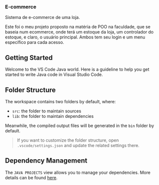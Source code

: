 ### E-commerce
  Sistema de e-commerce de uma loja.
  
  Este foi o meu projeto proposto na matéria de POO na faculdade, que se baseia num ecommerce, onde terá um estoque da loja, um controlador do estoque, e claro, o       usuário principal. Ambos tem seu login e um menu específico para cada acesso. 
  
## Getting Started

Welcome to the VS Code Java world. Here is a guideline to help you get started to write Java code in Visual Studio Code.

## Folder Structure

The workspace contains two folders by default, where:

- `src`: the folder to maintain sources
- `lib`: the folder to maintain dependencies

Meanwhile, the compiled output files will be generated in the `bin` folder by default.

> If you want to customize the folder structure, open `.vscode/settings.json` and update the related settings there.

## Dependency Management

The `JAVA PROJECTS` view allows you to manage your dependencies. More details can be found [here](https://github.com/microsoft/vscode-java-dependency#manage-dependencies).
